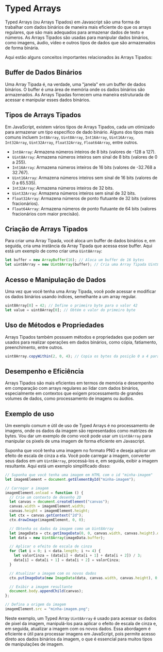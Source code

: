 # Typed Arrays

Typed Arrays (ou Arrays Tipados) em Javascript são uma forma de trabalhar com dados binários de maneira mais eficiente do que os arrays regulares, que são mais adequados para armazenar dados de texto e números. As Arrays Tipados são usadas para manipular dados binários, como imagens, áudio, vídeo e outros tipos de dados que são armazenados de forma binária.

Aqui estão alguns conceitos importantes relacionados às Arrays Tipados:

## Buffer de Dados Binários

Uma Array Tipada é, na verdade, uma "janela" em um buffer de dados binários. O buffer é uma área de memória onde os dados binários são armazenados. As Arrays Tipadas fornecem uma maneira estruturada de acessar e manipular esses dados binários.

## Tipos de Arrays Tipados

Em JavaScript, existem vários tipos de Arrays Tipados, cada um otimizado para armazenar um tipo específico de dado binário. Alguns dos tipos mais comuns incluem `Int8Array`, `Uint8Array`, `Int16Array`, `Uint16Array`, `Int32Array`, `Uint32Array`, `Float32Array`, `Float64Array`, entre outros.

- `Int8Array`: Armazena números inteiros de 8 bits (valores de -128 a 127).
- `Uint8Array`: Armazena números inteiros sem sinal de 8 bits (valores de 0 a 255).
- `Int16Array`: Armazena números inteiros de 16 bits (valores de -32.768 a 32.767).
- `Uint16Array`: Armazena números inteiros sem sinal de 16 bits (valores de 0 a 65.535).
- `Int32Array`: Armazena números inteiros de 32 bits.
- `Uint32Array`: Armazena números inteiros sem sinal de 32 bits.
- `Float32Array`: Armazena números de ponto flutuante de 32 bits (valores fracionários).
- `Float64Array`: Armazena números de ponto flutuante de 64 bits (valores fracionários com maior precisão).

## Criação de Arrays Tipados

Para criar uma Array Tipada, você aloca um buffer de dados binários e, em seguida, cria uma instância da Array Tipada que acessa esse buffer. Aqui está um exemplo de como criar uma `Uint8Array`:

```js
let buffer = new ArrayBuffer(16); // Aloca um buffer de 16 bytes
let uint8Array = new Uint8Array(buffer); // Cria uma Array Tipada Uint8Array
```

## Acesso e Manipulação de Dados

Uma vez que você tenha uma Array Tipada, você pode acessar e modificar os dados binários usando índices, semelhante a um array regular.

```js
uint8Array[0] = 42; // Define o primeiro byte para o valor 42
let value = uint8Array[0]; // Obtém o valor do primeiro byte
```

## Uso de Métodos e Propriedades

Arrays Tipados também possuem métodos e propriedades que podem ser usados para realizar operações em dados binários, como cópia, fatiamento, preenchimento, entre outros.

```javascript
uint8Array.copyWithin(2, 0, 4); // Copia os bytes da posição 0 a 4 para a posição 2
```

## Desempenho e Eficiência

Arrays Tipados são mais eficientes em termos de memória e desempenho em comparação com arrays regulares ao lidar com dados binários, especialmente em contextos que exigem processamento de grandes volumes de dados, como processamento de imagens ou áudios.

## Exemplo de uso

Um exemplo comum e útil de uso de Typed Arrays é no processamento de imagens, onde os dados da imagem são representados como matrizes de bytes. Vou dar um exemplo de como você pode usar um `Uint8Array` para manipular os pixels de uma imagem de forma eficiente em Javascript.

Suponha que você tenha uma imagem no formato PNG e deseja aplicar um efeito de escala de cinza a ela. Você pode carregar a imagem, converter seus dados em um `Uint8Array`, processá-los e, em seguida, exibir a imagem resultante. Aqui está um exemplo simplificado disso:

```js
// Suponha que você tenha uma imagem em HTML com o id "minha-imagem"
let imagemElement = document.getElementById("minha-imagem");

// Carregar a imagem
imagemElement.onload = function () {
  // Crie um contexto de desenho 2D
  let canvas = document.createElement("canvas");
  canvas.width = imagemElement.width;
  canvas.height = imagemElement.height;
  let ctx = canvas.getContext("2d");
  ctx.drawImage(imagemElement, 0, 0);

  // Obtenha os dados da imagem como um Uint8Array
  let imageData = ctx.getImageData(0, 0, canvas.width, canvas.height).data;
  let data = new Uint8Array(imageData.buffer);

  // Aplicar o efeito de escala de cinza
  for (let i = 0; i < data.length; i += 4) {
    let valorCinza = (data[i] + data[i + 1] + data[i + 2]) / 3;
    data[i] = data[i + 1] = data[i + 2] = valorCinza;
  }

  // Atualizar a imagem com os novos dados
  ctx.putImageData(new ImageData(data, canvas.width, canvas.height), 0, 0);

  // Exibir a imagem resultante
  document.body.appendChild(canvas);
};

// Defina a origem da imagem
imagemElement.src = "minha-imagem.png";
```

Neste exemplo, um Typed Array `Uint8Array` é usado para acessar os dados de pixel da imagem, manipulá-los para aplicar o efeito de escala de cinza e, em seguida, atualizar a imagem com os novos dados. Essa abordagem é eficiente e útil para processar imagens em JavaScript, pois permite acesso direto aos dados binários da imagem, o que é essencial para muitos tipos de manipulações de imagem.
